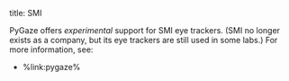 title: SMI

PyGaze offers *experimental* support for SMI eye trackers. (SMI no longer exists as a company, but its eye trackers are still used in some labs.) For more information, see:

- %link:pygaze%
